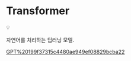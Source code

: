 # Transformer

<aside>
💡

자연어를 처리하는 딥러닝 모델.

</aside>

[GPT%20199f37315c4480ae949ef08829bcba22](GPT%20199f37315c4480ae949ef08829bcba22)